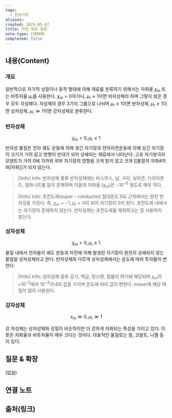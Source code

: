 ```yaml
---
tags:
  - 전자기학
aliases: 
created: 2025-05-07
title: 자성 재료 분류
note-type: COMMON
completed: false
---
```


## 내용(Content)
### 개요
일반적으로 자기적 성질이나 동작 형태에 의해 재료를 분류하기 위해서는 자화율 $\chi_{m}$ 또는 비투자율 $\mu_{r}$를 사용한다. $\chi_{m}=0$이거나, $\mu_{r} \approx 1$이면 비자성체라 하며 그렇지 않은 경우 모두 자성체다. 자성체의 경우 3가지 그룹으로 나뉘며 $\mu_{r} \leq 1$이면 반자성체, $\mu_{r}\geq 1$이면 상자성체, $\mu_{r} \gg 1$이면 강자성체로 분류한다.  

### 반자성체
$$\chi_{m} < 0, \mu_{r} \leq 1$$
반자성 물질은 전자 궤도 운동에 의해 생긴 자기장과 전자자전운동에 의해 싱긴 자기장이 크기가 거의 같고 방향이 반대가 되어 상쇄되는 재료에서 나타난다. 고유 자기쌍극자 모멘트가 거의 0에 가까워 외부 자기장의 영향을 크게 받지 않고 크게 [[물질의 자화#자화|자화]]가 되지 않는다.

>[!info] Info: 반자성체 종류
>반자성체에는 비스무스, 납, 구리, 실리콘, 다이아몬드, 염화나트륨 등이 존재하며 이들의 자화율 ($\chi_{m}$)은 $-10^{-5}$ 정도로 매우 작다.

>[!info] Info: 초전도체(super - conductor)
>절대온도 0도 근처에서는 완전 반자성을 가진다. 즉, $\chi_{m} = -1, \mu_{r} = 0$이 되어 자기장이 0이 된다. 초전도체 내에서는 자기장이 존재하지 않는다. 반자성체는 초전도체를 제외하고는 잘 사용하지 않는다.

### 상자성체
$$
\chi_{m} > 0 , \mu_{r} \geq 1
$$
물질 내에서 전자들이 궤도 운동과 자전에 의해 발생된 자기장이 완전히 상쇄되지 않는 물질을 상자성체라고 한다. 반자성체와 다르게 상자성체에서는 온도에 따라 투자율이 변한다.

>[!info] Info: 상자성체 종류
>공기, 백금, 텅스텐, 칼륨이 여기에 해당되며 $\chi_{m}$이 $+10^{-5}$에서 $10^{-3}$이내의 값을 가지며 온도에 따라 값이 변한다. maser에 해당 매질이 많이 사용된다.

### 강자성체
$$
x_{m} \gg 0 , \mu_{r} \gg 1
$$

강 자성체는 상자성체와 성질이 비슷하지만 더 강하게 자화되는 특성을 가지고 있다. 이 뜻은 자화율과 비투자율이 매우 크다는 것이다. 대표적인 물질로는 철, 코발트, 니켈 등이 있다.

## 질문 & 확장

(없음)

## 연결 노트

## 출처(링크)

